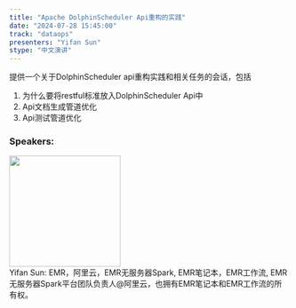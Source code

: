 ```yaml
---
title: "Apache DolphinScheduler Api重构的实践"
date: "2024-07-28 15:45:00" 
track: "dataops"
presenters: "Yifan Sun"
stype: "中文演讲"
---
```

提供一个关于DolphinScheduler api重构实践和相关任务的会话，包括

1. 为什么要将restful标准放入DolphinScheduler Api中
2. Api文档生成管道优化
3. Api测试管道优化
 ### Speakers: 
 <img src="https://sessionize.com/image/a188-400o400o1-3oG2DUPji3az48rLyVszKn.png" width="200" /><br>Yifan Sun: EMR，阿里云，EMR无服务器Spark, EMR笔记本，EMR工作流, EMR无服务器Spark平台团队负责人@阿里云，也拥有EMR笔记本和EMR工作流的所有权。
 <br><br>